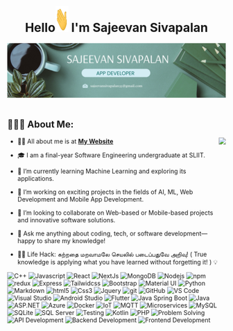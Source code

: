 <h1 align="center">Hello<img src="https://raw.githubusercontent.com/ABSphreak/ABSphreak/master/gifs/Hi.gif" width="30px" height="60px"> I'm Sajeevan Sivapalan</h1>


<div align="center">
  <img src ="./banner.png" />
  
</div>

 <br/>

## 👨🏻‍💻 About Me:

<img  src="https://media.licdn.com/dms/image/v2/D4D12AQE-5Q-evNzR2Q/article-cover_image-shrink_600_2000/article-cover_image-shrink_600_2000/0/1688467501706?e=2147483647&v=beta&t=WKY5olZZi3GUh2nF2IFRGUwpGeV2elFznXr3Jkytn_M" height="290px" align="right" />

 - 🙋‍♂️ All about me is at **[My Website](https://sajeevan_sivapalan.vercel.app/)**

 - 🎓 I am a final-year Software Engineering undergraduate at SLIIT.

 - 🌱 I’m currently learning Machine Learning and exploring its applications.

 - 🔭 I’m working on exciting projects in the fields of AI, ML, Web Development and Mobile App Development.

 - 👯 I’m looking to collaborate on Web-based or Mobile-based projects and innovative software solutions.

 - 💬 Ask me anything about coding, tech, or software development—happy to share my knowledge!

 - 👨‍💻 Life Hack: கற்றதை மறவாமலே செயலில் படைப்பதுவே அறிவு!
 ( True knowledge is applying what you have learned without forgetting it! ) 💡


<p> <img alt="C++" src="https://img.shields.io/badge/C%2B%2B-00599C?style=for-the-badge&logo=c%2B%2B&logoColor=white" height="25px"/> <img alt="Javascript" src="https://img.shields.io/badge/JavaScript-323330?style=for-the-badge&logo=javascript&logoColor=F7DF1E" height="25px"/> <img alt="React" src="https://img.shields.io/badge/React-20232A?style=for-the-badge&logo=react&logoColor=61DAFB" height="25px"/> <img alt="NextJs" src="https://img.shields.io/badge/Next-black?style=for-the-badge&logo=next.js&logoColor=white" height="25px"/> <img alt="MongoDB" src="https://img.shields.io/badge/-MongoDB-13aa52?style=flat-square&logo=mongodb&logoColor=white" height="25px"/> <img alt="Nodejs" src="https://img.shields.io/badge/-Nodejs-43853d?style=flat-square&logo=Node.js&logoColor=white" height="25px"/> <img alt="npm" src="https://img.shields.io/badge/NPM-%23000000.svg?style=for-the-badge&logo=npm&logoColor=white" height="25px"/> <img alt="redux" src="https://img.shields.io/badge/-Redux-764ABC?style=flat-square&logo=redux&logoColor=white" height="25px"/> <img alt="Express" src="https://img.shields.io/badge/express.js-%23404d59.svg?style=for-the-badge&logo=express&logoColor=%2361DAFB" height="25px"/> <img alt="Tailwidcss" src="https://img.shields.io/badge/Tailwind_CSS-38B2AC?style=for-the-badge&logo=tailwind-css&logoColor=white" height="25px"/> <img alt="Bootstrap" src="https://img.shields.io/badge/Bootstrap-563D7C?style=for-the-badge&logo=bootstrap&logoColor=white" height="25px"/> <img alt="Material UI" src="https://img.shields.io/badge/Material--UI-0081CB?style=for-the-badge&logo=material-ui&logoColor=white" height="25px"/> <img alt="Python" src="https://img.shields.io/badge/Python-14354C?style=for-the-badge&logo=python&logoColor=white" height="25px"/> <img alt="Markdown" src="https://img.shields.io/badge/Markdown-000000?style=for-the-badge&logo=markdown&logoColor=white" height="25px"/> <img alt="html5" src="https://img.shields.io/badge/HTML5-E34F26?style=for-the-badge&logo=html5&logoColor=white" height="25px"/> <img alt="Css3" src="https://img.shields.io/badge/CSS3-1572B6?style=for-the-badge&logo=css3&logoColor=white" height="25px"/> <img alt="Jquery" src="https://img.shields.io/badge/jquery-%230769AD.svg?style=for-the-badge&logo=jquery&logoColor=white" height="25px"/> <img alt="git" src="https://img.shields.io/badge/-Git-F05032?style=flat-square&logo=git&logoColor=white" height="25px"/> <img alt="GitHub" src="https://img.shields.io/badge/GitHub-181717?style=for-the-badge&logo=github&logoColor=white" height="25px"/> <img alt="VS Code" src="https://img.shields.io/badge/Visual_Studio_Code-007ACC?style=for-the-badge&logo=visual-studio-code&logoColor=white" height="25px"/> <img alt="Visual Studio" src="https://img.shields.io/badge/Visual_Studio-5C2D91?style=for-the-badge&logo=visual-studio&logoColor=white" height="25px"/> <img alt="Android Studio" src="https://img.shields.io/badge/Android_Studio-3DDC84?style=for-the-badge&logo=android-studio&logoColor=white" height="25px"/> <img alt="Flutter" src="https://img.shields.io/badge/Flutter-02569B?style=for-the-badge&logo=flutter&logoColor=white" height="25px"/> <img alt="Java Spring Boot" src="https://img.shields.io/badge/Spring_Boot-6DB33F?style=for-the-badge&logo=spring&logoColor=white" height="25px"/> <img alt="Java" src="https://img.shields.io/badge/Java-ED8B00?style=for-the-badge&logo=java&logoColor=white" height="25px"/> <img alt="ASP.NET" src="https://img.shields.io/badge/ASP.NET-512BD4?style=for-the-badge&logo=dotnet&logoColor=white" height="25px"/> <img alt="Azure" src="https://img.shields.io/badge/Microsoft_Azure-0078D4?style=for-the-badge&logo=microsoft-azure&logoColor=white" height="25px"/> <img alt="Docker" src="https://img.shields.io/badge/Docker-2496ED?style=for-the-badge&logo=docker&logoColor=white" height="25px"/> <img alt="IoT" src="https://img.shields.io/badge/IoT-00897B?style=for-the-badge&logo=iot&logoColor=white" height="25px"/> <img alt="MQTT" src="https://img.shields.io/badge/MQTT-660066?style=for-the-badge&logo=mqtt&logoColor=white" height="25px"/> <img alt="Microservices" src="https://img.shields.io/badge/Microservices-17a2b8?style=for-the-badge&logo=microservices&logoColor=white" height="25px"/> <img alt="MySQL" src="https://img.shields.io/badge/MySQL-4479A1?style=for-the-badge&logo=mysql&logoColor=white" height="25px"/> <img alt="SQLite" src="https://img.shields.io/badge/SQLite-003B57?style=for-the-badge&logo=sqlite&logoColor=white" height="25px"/> <img alt="SQL Server" src="https://img.shields.io/badge/SQL_Server-CC2927?style=for-the-badge&logo=microsoft-sql-server&logoColor=white" height="25px"/> <img alt="Testing" src="https://img.shields.io/badge/Testing-FF9900?style=for-the-badge&logo=testing-library&logoColor=white" height="25px"/> <img alt="Kotlin" src="https://img.shields.io/badge/Kotlin-0095D5?style=for-the-badge&logo=kotlin&logoColor=white" height="25px"/> <img alt="PHP" src="https://img.shields.io/badge/PHP-777BB4?style=for-the-badge&logo=php&logoColor=white" height="25px"/> <img alt="Problem Solving" src="https://img.shields.io/badge/Problem_Solving-1D3557?style=for-the-badge&logo=hackthebox&logoColor=white" height="25px"/>
<img alt="API Development" src="https://img.shields.io/badge/API_Development-00C7B7?style=for-the-badge&logo=postman&logoColor=white" height="25px"/>
<img alt="Backend Development" src="https://img.shields.io/badge/Backend_Development-5C2D91?style=for-the-badge&logo=springboot&logoColor=white" height="25px"/>
<img alt="Frontend Development" src="https://img.shields.io/badge/Frontend_Development-61DAFB?style=for-the-badge&logo=react&logoColor=white" height="25px"/></p>


